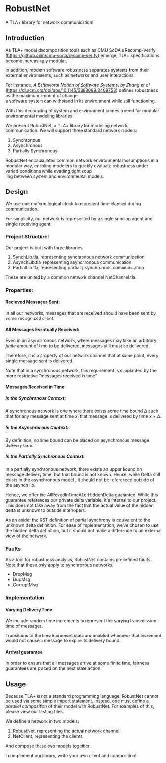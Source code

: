 # RobustNet  
  
A TLA+ library for network communication!  
  
## Introduction  
  
As TLA+ model decomposition tools such as CMU SoDA's Recomp-Verify (https://github.com/cmu-soda/recomp-verify) emerge, TLA+ specifications become increasingly modular.  
  
In addition, modern software robustness separates systems from their external environments, such as networks and user interactions.  
  
For instance, *A Behavioral Notion of Software Systems, by Zhang et al* (https://dl.acm.org/doi/abs/10.1145/3368089.3409753) defines robustness as the maximum amount of change  
a software system can withstand in its environment while still functioning.  
  
With this decoupling of system and environment comes a need for modular environmental modeling libraries.  
  
We present RobustNet, a TLA+ library for modeling network communication. We will support three standard network models:  
  
1. Synchronous  
2. Asynchronous  
3. Partially Synchronous  
  
RobustNet encapsulates common network environmental assumptions in a modular way, enabling modelers to quickly evaluate robustness under varied conditions while evading tight coup  
ling between system and environmental models.  
  
## Design  
We use one uniform logical clock to represent time elapsed during communication.  
  
For simplicity, our network is represented by a single sending agent and single receiving agent.  
  
### Project Structure:  
Our project is built with three libraries:  
  
1. SynchLib.tla, representing synchronous network communication  
2. AsynchLib.tla, representing asynchronous communication  
3. PartialLib.tla, representing partially synchronous communication  
  
These are united by a common network channel NetChannel.tla.  
  
### Properties:  
  
#### Recieved Messages Sent:  
In all our networks, messages that are received should have been sent by some recognized client.  
  
#### All Messages Eventually Received:  
Even in an asynchronous network, where messages may take an arbitrary *finite* amount of time to be delivered, messages still must be delivered. 

Therefore, it is a property of our network channel that at some point, every single message sent is delivered.  

Note that in a synchronous network, this requirement is supplanted by the more restrictive "messages received in time"
  
#### Messages Received in Time   
  
##### In the Synchronous Context:  
A synchronous network is one where there exists some time bound $\Delta$ such that for any message sent at time *x*, that message is delivered by time *x* + $\Delta$.  
  
##### In the Asynchronous Context:  
By definition, no time bound can be placed on asynchronous message delivery time.  
  
##### In the Partially Synchronous Context:  
In a partially synchronous network, there exists an upper bound on message delivery time, but that bound is not known. Hence, while Delta still exists in the asynchronous model , it should not be referenced outside of the asynch lib.  
  
Hence, we offer the AllRcvedInTimeAfterHiddenDelta guarantee. While this guarantee references our private delta variable, it's internal to our project. This does not take away from the fact that the actual value of the hidden delta is unknown to outside interlopers.  

As an aside: the GST definition of partial synchrony is equivalent to the unknown delta definition. For ease of implementation, we've chosen to use the hidden delta definition, but it should not make a difference to an external view of the network.

### Faults

As a tool for robustness analysis, RobustNet contains predefined faults. Note that these only apply to synchronous networks.

 - DropMsg
 - DupMsg
 - CorruptMsg
  
### Implementation  

#### Varying Delivery Time
We include random time increments to represent the varying transmission time of messages. 

Transitions to the time increment state are enabled whenever that increment would not  cause a message to expire its delivery bound.  

#### Arrival guarantee
In order to ensure that all messages arrive at some finite time, fairness guarantees are placed on the next state action.
  
## Usage  
  
Because TLA+ is not a standard programming language, RobustNet cannot be used via some simple import statement. Instead, one must define a *parallel composition* of their model with RobustNet. For examples of this, please view our testing files.  
  
We define a network in two models:  
1. RobustNet, representing the actual network channel  
2. NetClient, representing the clients  
  
And compose these two models together.  
  
To implement our library, write your own client and composition!
